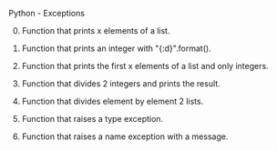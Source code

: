 Python - Exceptions

0. Function that prints x elements of a list.

1. Function that prints an integer with "{:d}".format().

2. Function that prints the first x elements of a list and only integers.

3. Function that divides 2 integers and prints the result.

4. Function that divides element by element 2 lists.

5. Function that raises a type exception.

6. Function that raises a name exception with a message.
